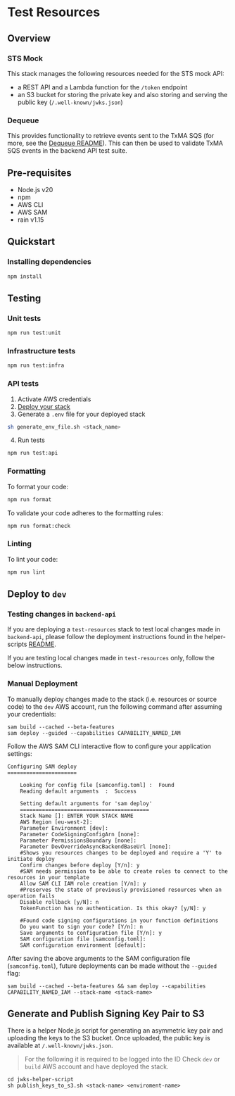 # Test Resources

## Overview

### STS Mock
This stack manages the following resources needed for the STS mock API:
* a REST API and a Lambda function for the `/token` endpoint
* an S3 bucket for storing the private key and also storing and serving the public key (`/.well-known/jwks.json`)

### Dequeue
This provides functionality to retrieve events sent to the TxMA SQS (for more, see the [Dequeue README](./src/functions/dequeue/README.md)). This can then be used to validate TxMA SQS events in the backend API test suite.

## Pre-requisites
- Node.js v20
- npm
- AWS CLI
- AWS SAM
- rain v1.15

## Quickstart
### Installing dependencies
```bash
npm install
```

## Testing
### Unit tests
```bash
npm run test:unit
```

### Infrastructure tests
```bash
npm run test:infra
```

### API tests
1. Activate AWS credentials
2. [Deploy your stack](#deploy-to-dev)
3. Generate a `.env` file for your deployed stack
```bash
sh generate_env_file.sh <stack_name>
```
4. Run tests
```bash
npm run test:api
```

### Formatting
To format your code:
```bash
npm run format
```

To validate your code adheres to the formatting rules:
```bash
npm run format:check
```

### Linting
To lint your code:
```bash
npm run lint
```

## Deploy to `dev`

### Testing changes in `backend-api`

If you are deploying a `test-resources` stack to test local changes made in `backend-api`, please follow the deployment instructions found in the helper-scripts [README](../helper-scripts/README.md).

If you are testing local changes made in `test-resources` only, follow the below instructions.

### Manual Deployment
To manually deploy changes made to the stack (i.e. resources or source code) to the `dev` AWS account, run the following command after assuming your credentials:
```shell
sam build --cached --beta-features
sam deploy --guided --capabilities CAPABILITY_NAMED_IAM
```

Follow the AWS SAM CLI interactive flow to configure your application settings:

```shell
Configuring SAM deploy
======================

	Looking for config file [samconfig.toml] :  Found
	Reading default arguments  :  Success

	Setting default arguments for 'sam deploy'
	=========================================
	Stack Name []: ENTER YOUR STACK NAME
	AWS Region [eu-west-2]:
	Parameter Environment [dev]:
	Parameter CodeSigningConfigArn [none]:
	Parameter PermissionsBoundary [none]:
	Parameter DevOverrideAsyncBackendBaseUrl [none]:
	#Shows you resources changes to be deployed and require a 'Y' to initiate deploy
	Confirm changes before deploy [Y/n]: y
	#SAM needs permission to be able to create roles to connect to the resources in your template
	Allow SAM CLI IAM role creation [Y/n]: y
	#Preserves the state of previously provisioned resources when an operation fails
	Disable rollback [y/N]: n
	TokenFunction has no authentication. Is this okay? [y/N]: y

	#Found code signing configurations in your function definitions
	Do you want to sign your code? [Y/n]: n
	Save arguments to configuration file [Y/n]: y
	SAM configuration file [samconfig.toml]:
	SAM configuration environment [default]:
```

After saving the above arguments to the SAM configuration file (`samconfig.toml`), future deployments can be made without the `--guided` flag:
```shell
sam build --cached --beta-features && sam deploy --capabilities CAPABILITY_NAMED_IAM --stack-name <stack-name>
```

## Generate and Publish Signing Key Pair to S3
There is a helper Node.js script for generating an asymmetric key pair and uploading the keys to the S3 bucket. Once uploaded, the public key is available at `/.well-known/jwks.json`.

> For the following it is required to be logged into the ID Check `dev` or `build` AWS account and have deployed the stack.

```shell
cd jwks-helper-script
sh publish_keys_to_s3.sh <stack-name> <enviroment-name>
```

